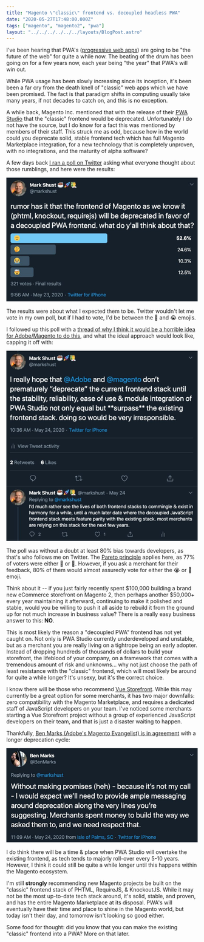 ```yaml
---
title: "Magento \"classic\" frontend vs. decoupled headless PWA"
date: "2020-05-27T17:48:00.000Z"
tags: ["magento", "magento2", "pwa"]
layout: "../../../../../../layouts/BlogPost.astro"
---
```


I've been hearing that PWA's ([progressive web apps](https://en.wikipedia.org/wiki/Progressive_web_application)) are going to be "the future of the web" for quite a while now. The beating of the drum has been going on for a few years now, each year being "the year" that PWA's will win out.

While PWA usage has been slowly increasing since its inception, it's been been a far cry from the death knell of "classic" web apps which we have been promised. The fact is that paradigm shifts in computing usually take many years, if not decades to catch on, and this is no exception.

A while back, Magento Inc. mentioned that with the release of their [PWA Studio](https://magento.github.io/pwa-studio/) that the "classic" frontend would be deprecated. Unfortunately I do not have the source, but I do know for a fact this was mentioned by members of their staff. This struck me as odd, because how in the world could you deprecate solid, stable frontend tech which has full Magento Marketplace integration, for a new technology that is completely unproven, with no integrations, and the maturity of alpha software?

A few days back [I ran a poll on Twitter](https://twitter.com/markshust/status/1264193378960519169) asking what everyone thought about those rumblings, and here were the results:

![Classic vs PWA poll](tweet-poll.jpg)

The results were about what I expected them to be. Twitter wouldn't let me vote in my own poll, but if I had to vote, I'd be between the 🤔 and 😭 emojis.

I followed up this poll with a [thread of why I think it would be a horrible idea for Adobe/Magento to do this](https://twitter.com/markshust/status/1264559797313122305), and what the ideal approach would look like, capping it off with:

![Poll thread](tweet-thread.jpg)

The poll was without a doubt at least 80% bias towards developers, as that's who follows me on Twitter. The [Pareto principle](https://en.wikipedia.org/wiki/Pareto_principle) applies here, as 77% of voters were either 🙂 or 🤔. However, if you ask a merchant for their feedback, 80% of them would almost assuredly vote for either the 😭 or 🤯 emoji.

Think about it -- if you just fairly recently spent $100,000 building a brand new eCommerce storefront on Magento 2, then perhaps another $50,000+ every year maintaining it afterward, continuing to make it polished and stable, would you be willing to push it all aside to rebuild it from the ground up for not much increase in business value? There is a really easy business answer to this: **NO**.

This is most likely the reason a "decoupled PWA" frontend has not yet caught on. Not only is PWA Studio currently underdeveloped and unstable, but as a merchant you are really living on a tightrope being an early adopter. Instead of dropping hundreds of thousands of dollars to build your storefront, the lifeblood of your company, on a framework that comes with a tremendous amount of risk and unknowns... why not just choose the path of least resistance with the "classic" frontend, which will most likely be around for quite a while longer? It's unsexy, but it's the correct choice.

I know there will be those who recommend [Vue Storefront](https://www.vuestorefront.io/). While this may currently be a great option for some merchants, it has two major downfalls: zero compatibility with the Magento Marketplace, and requires a dedicated staff of JavaScript developers on your team. I've noticed some merchants starting a Vue Storefront project without a group of experienced JavaScript developers on their team, and that is just a disaster waiting to happen.

Thankfully, [Ben Marks (Adobe's Magento Evangelist) is in agreement](https://twitter.com/BenMarks/status/1264574294451015680) with a longer deprecation cycle:

![Ben Marks tweet](tweet-reply.jpg)

I do think there will be a time & place when PWA Studio will overtake the existing frontend, as tech tends to majorly roll-over every 5-10 years. However, I think it could still be quite a while longer until this happens within the Magento ecosystem.

I'm still **strongly** recommending new Magento projects be built on the "classic" frontend stack of PHTML, RequireJS, & KnockoutJS. While it may not be the most up-to-date tech stack around, it's solid, stable, and proven, and has the entire Magento Marketplace at its disposal. PWA's will eventually have their time and place to shine in the Magento world, but today isn't their day, and tomorrow isn't looking so good either.

Some food for thought: did you know that you can make the existing "classic" frontend into a PWA? More on that later.
